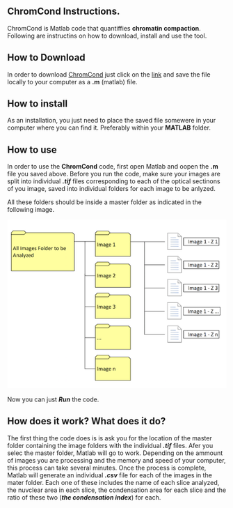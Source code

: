 ## ChromCond Instructions.
 
 ChromCond is Matlab code that quantiffies **chromatin compaction**. Following are instructins on how to download, install and use the tool.

## How to Download
In order to download [ChromCond](https://raw.githubusercontent.com/McCuskerLab/ChromCon/master/ChromCond.m) just click on the [link](https://raw.githubusercontent.com/McCuskerLab/ChromCon/master/ChromCond.m) and save the file locally to your computer as a **.m** (matlab) file. 

## How to install
As an installation, you just need to place the saved file somewere in your computer where you can find it. Preferably within your **MATLAB** folder.

## How to use
In order to use the **ChromCond** code, first open Matlab and oopen the **.m** file you saved above.
Before you run the code, make sure your images are split into individual ***.tif*** files corresponding to each of the optical sectinons of you image, saved into individual folders for each image to be anlyzed. 

All these folders should be inside a master folder as indicated in the following image.

![Folder_and_File_Organization_Image](https://github.com/McCuskerLab/ChromCon/blob/gh-pages/FileOrganization.png "File and Folder Organization")

Now you can just ***Run*** the code.

## How does it work? What does it do?
The first thing the code does is is ask you for the location of the master folder containing the image folders with the individual ***.tif*** files.
Afer you selec the master folder, Matlab will go to work. Depending on the ammount of images you are processing and the memory and speed of your computer, this process can take several minutes.
Once the process is complete, Matlab will generate an individual ***.csv*** file for each of the images in the mater folder. Each one of these includes the name of each slice analyzed, the nuvclear area in each slice, the condensation area for each slice and the ratio of these two (***the condensation index***) for each.
